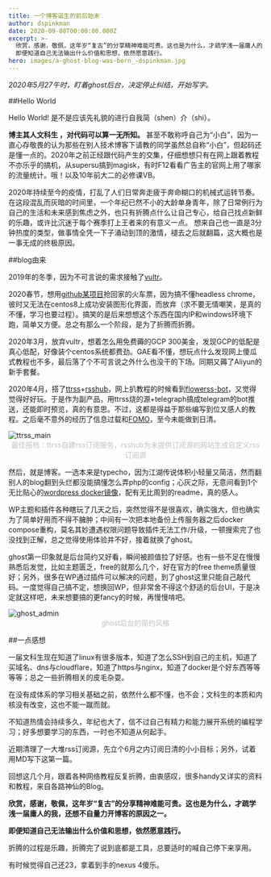 ```yaml
---
title: 一个博客诞生的前后始末
author: dspinkman
date: 2020-09-08T00:00:00.000Z
excerpt: >-
  欣赏，感谢，敬佩，这年岁“复古”的分享精神难能可贵。这也是为什么，才疏学浅一届庸人的我，还想不自量力开博客的原因之一。 
  即便知道自己无法输出什么价值和思想，依然愿意践行。
hero: images/a-ghost-blog-was-born_-dspinkman.jpg
---
```

*2020年5月27午时，盯着ghost后台，决定停止纠结，开始写字。*

##Hello World

Hello World! 是不是应该先礼貌的进行自我简（shen）介（shi）。

**博主其人文科生 ，对代码可以算一无所知。** 甚至不敢称呼自己为“小白”，因为一直心存敬畏的认为那些在别人技术博客下请教的同学虽然总自称“小白”，但起码还是懂一点的。2020年之前正经跟代码产生的交集，仔细想想只有在网上跟着教程不亦乐乎的搞机，从supersu搞到magisk，有时F12看看广告主的官网上用了哪家的流量统计。哦！以及10年前大二的必修课VB。

2020年持续至今的疫情，打乱了人们日常奔走疲于奔命糊口的机械式运转节奏。在这段混乱而灰暗的时间里，一个年纪已然不小的大龄单身青年，除了日常例行为自己的生活和未来感到焦虑之外，也只有折腾点什么让自己专心，给自己找点新鲜的乐趣，或许比沉迷于每个赛季打上王者来的有意义一点。 想来自己也一直是3分钟热度的类型，做事情全凭一下子涌动到顶的激情，褪去之后就翻篇，这大概也是一事无成的终极原因。



##blog由来     

2019年的冬季，因为不可言说的需求接触了[vultr](https://www.vultr.com/)。

2020春节，想用[github某项目](https://github.com/testerSunshine/12306)抢回家的火车票，因为搞不懂headless chrome，彼时又无法在centos8上成功安装图形化界面，而放弃（求不要无情嘲笑，是真的不懂，学习也要过程）。搞笑的是后来想想这个东西在国内IP和windows环境下跑，简单又方便。总之有那么一个阶段，是为了折腾而折腾。

2020年3月，放弃vultr，想着怎么用免费薅的GCP 300美金，发现GCP的低配是真心低配，好像装个centos系统都费劲。GAE看不懂，想玩点什么发现网上傻瓜式教程也不多，最后落了个不可言说之外什么也没干的下场。同期又薅了Aliyun的新手套餐。

2020年4月，搭了[ttrss](https://ttrss.henry.wang/)+[rsshub](https://docs.rsshub.app/)，网上扒教程的时候看到[flowerss-bot](https://github.com/indes/flowerss-bot)，又觉得觉得好好玩。于是作为副产品，用ttrss烧的源+telegraph搞成telegram的bot推送，还能即时预览，真的有意思。不过，这都是得益于那些编写到位又感人的教程。之后毫不意外的经历了信息过载和[FOMO](https://en.wikipedia.org/wiki/Fear_of_missing_out)，至今未能做到日清。

<img class="lazyload" src="https://cdn.jsdelivr.net/gh/dspinkman/pics@latest/2020/06/ttrss_feed.jpg" alt="ttrss_main" />
<center style="font-size:14px;color:#C0C0C0"> 最佳搭档：ttrss自建rss订阅服务，rsshub为未提供订阅源的网站生成自定义rss订阅源 </center>


然后，就是博客。一选本来是typecho，因为江湖传说体积小轻量又简洁，然而翻别人的blog翻到头烂都没能搞懂怎么弄php的config；心灰之际，无意间看到1个无比贴心的[wordpress docker镜像](https://github.com/mjstealey/wordpress-nginx-docker#ssl-certs)，配有无比周到的readme，真的感人。

WP主题和插件各种瞎玩了几天之后，突然觉得不是很喜欢，确实强大，但也确实为了简单好用而不得不臃肿；中间有一次把本地备份上传服务器之后docker compose重构，莫名其妙遭遇权限问题导致插件无法工作/升级，一顿搜索完了也没找到正解，总之觉得使用体验并不好，接着就换了ghost。

ghost第一印象就是后台简约又好看，瞬间被颜值拉了好感。也有一些不足在慢慢熟悉后发觉，比如主题匮乏，free的就那么几个，好在官方的free theme质量很好；另外，很多在WP通过插件可以解决的问题，到了ghost这里只能自己敲代码。一度觉得自己搞不定，想换回WP，但非常舍不得这个舒适的后台UI，于是决定就这样吧，未来想要搞的更fancy的时候，再慢慢啃吧。

<img class="lazyload" src="https://cdn.jsdelivr.net/gh/dspinkman/pics@latest/2020/06/ghost blog_admin.jpg" alt="ghost_admin" />
<center style="font-size:14px;color:#C0C0C0"> ghost后台的简约风格 </center>

##一点感想

一届文科生现在知道了linux有很多版本，知道了怎么SSH到自己的主机，知道了买域名、dns与cloudflare，知道了https与nginx，知道了docker是个好东西等等等等；总之一些折腾相关的皮毛杂耍。

在没有成体系的学习相关基础之前，依然什么都不懂，也不会；文科生的本质和内核没有改变，这也不能一蹴而就。

不知道热情会持续多久，年纪也大了，信不过自己有精力和能力展开系统的编程学习；好多想要学习的东西，一时也不知道从何起手。

近期清理了一大堆rss订阅源，先立个6月之内订阅日清的小小目标；另外，试着用MD写下这第一篇。

回想这几个月，跟着各种网络教程反复折腾，由衷感叹，很多handy又详实的资料和教程，来自各路神仙的Blog。

**欣赏，感谢，敬佩，这年岁“复古”的分享精神难能可贵。这也是为什么，才疏学浅一届庸人的我，还想不自量力开博客的原因之一。**

**即便知道自己无法输出什么价值和思想，依然愿意践行。**

折腾的过程是乐趣，折腾完了说到底都是工具，总要适时的喊自己停下来享用。

有时候觉得自己还23，拿着到手的nexus 4傻乐。
